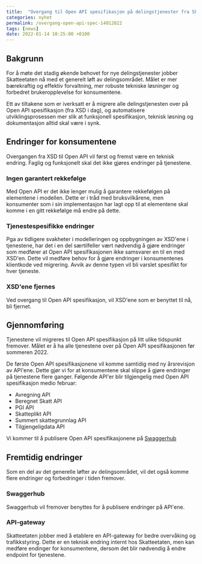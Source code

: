 ```yaml
---
title:  "Overgang til Open API spesifikasjon på delingstjenester fra Skatteetaten"
categories: nyhet
permalink: /overgang-open-api-spec-14012022
tags: [news]
date: 2022-01-14 10:25:00 +0100
---
```

## Bakgrunn
For å møte det stadig økende behovet for nye delingstjenester jobber Skatteetaten nå med et generelt løft av delingsområdet. Målet er mer bærekraftig og effektiv forvaltning, mer robuste tekniske løsninger og forbedret brukeropplevelse for konsumentene.

Ett av tiltakene som er iverksatt er å migrere alle delingstjenesten over på Open API spesifikasjon (fra XSD i dag), og automatisere utviklingsprosessen mer slik at funksjonell spesifikasjon, teknisk løsning og dokumentasjon alltid skal være i synk.

## Endringer for konsumentene
Overgangen fra XSD til Open API vil først og fremst være en teknisk endring. Faglig og funksjonelt skal det ikke gjøres endringer på tjenestene. 

### Ingen garantert rekkefølge
Med Open API er det ikke lenger mulig å garantere rekkefølgen på elementene i modellen. Dette er i tråd med bruksvilkårene, men konsumenter som i sin implementasjon har lagt opp til at elementene skal komme i en gitt rekkefølge må endre på dette.

### Tjenestespesifikke endringer
Pga av tidligere svakheter i modelleringen og oppbygningen av XSD'ene i tjenestene, har det i en del særtilfeller vært nødvendig å gjøre endringer som medfører at Open API spesifikasjonen ikke samsvarer en til en med XSD'en. Dette vil medføre behov for å gjøre endringer i konsumentenes klientkode ved migrering. Avvik av denne typen vil bli varslet spesifikt for hver tjeneste.

### XSD'ene fjernes
Ved overgang til Open API spesifikasjon, vil XSD'ene som er benyttet til nå, bli fjernet. 

## Gjennomføring
Tjenestene vil migreres til Open API spesifikasjon på litt ulike tidspunkt fremover. Målet er å ha alle tjenestene over på Open API spesifikasjonen før sommeren 2022.

De første Open API spesifikasjonene vil komme samtidig med ny årsrevisjon av API'ene. Dette gjør vi for at konsumentene skal slippe å gjøre endringer på tjenestene flere ganger. Følgende API'er blir tilgjengelig  med Open API spesifikasjon medio februar:
* Avregning API
* Beregnet Skatt API 
* PGI API
* Skatteplikt API
* Summert skattegrunnlag API 
* Tilgjengeligdata API

Vi kommer til å publisere Open API spesifikasjonene på [Swaggerhub](https://app.swaggerhub.com/apis/Skatteetaten_Deling/)

## Fremtidig endringer
Som en del av det generelle løfter av delingsområdet, vil det også komme flere endringer og forbedringer i tiden fremover.

### Swaggerhub
Swaggerhub vil fremover benyttes for å publisere endringer på API'ene. 

### API-gateway
Skatteetaten jobber med å etablere en API-gateway for bedre overvåking og trafikkstyring. Dette er en teknisk endring internt hos Skatteetaten, men kan medføre endinger for konsumentene, dersom det blir nødvendig å endre endpoint for tjenestene.
